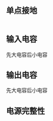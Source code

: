 ## 单点接地

<img title="" src="https://telegraph-image666.pages.dev/file/8c029601f89241f6c906d.png" alt="" data-align="center">

## 输入电容

先大电容后小电容

## 输出电容

先大电容后小电容 

## 电源完整性
